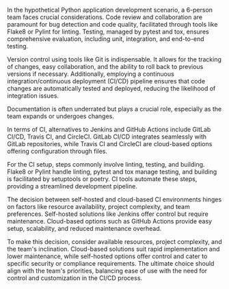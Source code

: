 In the hypothetical Python application development scenario, a 6-person team faces crucial considerations. Code review and collaboration are paramount for bug detection and code quality, facilitated through tools like Flake8 or Pylint for linting. Testing, managed by pytest and tox, ensures comprehensive evaluation, including unit, integration, and end-to-end testing.

Version control using tools like Git is indispensable. It allows for the tracking of changes, easy collaboration, and the ability to roll back to previous versions if necessary. Additionally, employing a continuous integration/continuous deployment (CI/CD) pipeline ensures that code changes are automatically tested and deployed, reducing the likelihood of integration issues.

Documentation is often underrated but plays a crucial role, especially as the team expands or undergoes changes.

In terms of CI, alternatives to Jenkins and GitHub Actions include GitLab CI/CD, Travis CI, and CircleCI. GitLab CI/CD integrates seamlessly with GitLab repositories, while Travis CI and CircleCI are cloud-based options offering configuration through files.

For the CI setup, steps commonly involve linting, testing, and building. Flake8 or Pylint handle linting, pytest and tox manage testing, and building is facilitated by setuptools or poetry. CI tools automate these steps, providing a streamlined development pipeline.

The decision between self-hosted and cloud-based CI environments hinges on factors like resource availability, project complexity, and team preferences. Self-hosted solutions like Jenkins offer control but require maintenance. Cloud-based options such as GitHub Actions provide easy setup, scalability, and reduced maintenance overhead.

To make this decision, consider available resources, project complexity, and the team's inclination. Cloud-based solutions suit rapid implementation and lower maintenance, while self-hosted options offer control and cater to specific security or compliance requirements. The ultimate choice should align with the team's priorities, balancing ease of use with the need for control and customization in the CI/CD process.
